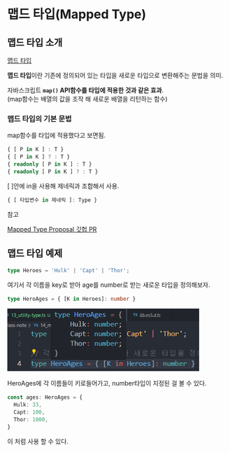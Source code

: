 # 맵드 타입(Mapped Type)

## 맵드 타입 소개

[맵드 타입](https://joshua1988.github.io/ts/usage/mapped-type.html)

**맵드 타입**이란 기존에 정의되어 있는 타입을 새로운 타입으로 변환해주는 문법을 의미.

자바스크립트 **`map()` API함수를 타입에 적용한 것과 같은 효과**.<br/>(map함수는 배열의 값을 조작 해 새로운 배열을 리턴하는 함수)



### 맵드 타입의 기본 문법

map함수를 타입에 적용했다고 보면됨.

```typescript
{ [ P in K ] : T }
{ [ P in K ] ? : T }
{ readonly [ P in K ] : T }
{ readonly [ P in K ] ? : T }
```

[ ]안에 in을 사용해 제네릭과 조합해서 사용.

```typescript
{ [ 타입변수 in 제네릭 ]: Type }
```



참고

[Mapped Type Proposal 깃헙 PR](https://github.com/Microsoft/TypeScript/pull/12114)



## 맵드 타입 예제

```typescript
type Heroes = 'Hulk' | 'Capt' | 'Thor';
```

여기서 각 이름을 key로 받아 age를 number로 받는 새로운 타입을 정의해보자.

```typescript
type HeroAges = { [K in Heroes]: number }
```

![mapped-type-HeroAges](./readme_images/18_mapped-type-HeroAges.png)

HeroAges에 각 이름들이 키로들어가고, number타입이 지정된 걸 볼 수 있다.

```typescript
const ages: HeroAges = {
  Hulk: 33,
  Capt: 100,
  Thor: 1000,
}
```

이 처럼 사용 할 수 있다.


